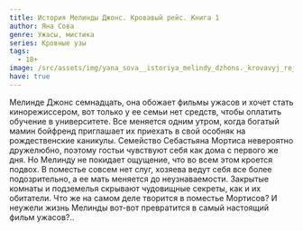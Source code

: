 ```yaml
---
title: История Мелинды Джонс. Кровавый рейс. Книга 1
author: Яна Сова
genre: Ужасы, мистика
series: Кровные узы
tags:
  - 18+
image: /src/assets/img/yana_sova__istoriya_melindy_dzhons._krovavyj_rejs.jpeg
have: true
---
```

Мелинде Джонс семнадцать, она обожает фильмы ужасов и хочет стать кинорежиссером, вот только у ее семьи нет средств, чтобы оплатить обучение в университете. Все меняется одним утром, когда богатый мамин бойфренд приглашает их приехать в свой особняк на рождественские каникулы. Семейство Себастьяна Мортиса невероятно дружелюбно, поэтому гостьи чувствуют себя как дома с первого же дня. Но Мелинду не покидает ощущение, что во всем этом кроется подвох. В поместье совсем нет слуг, хозяева ведут себя все более подозрительно, а ее мать меняется до неузнаваемости. Закрытые комнаты и подземелья скрывают чудовищные секреты, как и их обитатели. Что же на самом деле творится в поместье Мортисов? И неужели жизнь Мелинды вот-вот превратится в самый настоящий фильм ужасов?..

